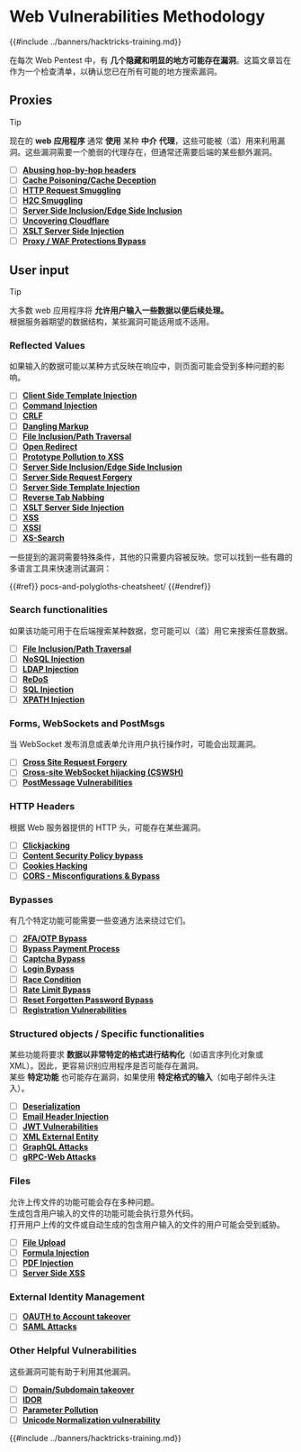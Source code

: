 # Web Vulnerabilities Methodology

{{#include ../banners/hacktricks-training.md}}

在每次 Web Pentest 中，有 **几个隐藏和明显的地方可能存在漏洞**。这篇文章旨在作为一个检查清单，以确认您已在所有可能的地方搜索漏洞。

## Proxies

> [!TIP]
> 现在的 **web** **应用程序** 通常 **使用** 某种 **中介** **代理**，这些可能被（滥）用来利用漏洞。这些漏洞需要一个脆弱的代理存在，但通常还需要后端的某些额外漏洞。

- [ ] [**Abusing hop-by-hop headers**](abusing-hop-by-hop-headers.md)
- [ ] [**Cache Poisoning/Cache Deception**](cache-deception/index.html)
- [ ] [**HTTP Request Smuggling**](http-request-smuggling/)
- [ ] [**H2C Smuggling**](h2c-smuggling.md)
- [ ] [**Server Side Inclusion/Edge Side Inclusion**](server-side-inclusion-edge-side-inclusion-injection.md)
- [ ] [**Uncovering Cloudflare**](../network-services-pentesting/pentesting-web/uncovering-cloudflare.md)
- [ ] [**XSLT Server Side Injection**](xslt-server-side-injection-extensible-stylesheet-language-transformations.md)
- [ ] [**Proxy / WAF Protections Bypass**](proxy-waf-protections-bypass.md)

## **User input**

> [!TIP]
> 大多数 web 应用程序将 **允许用户输入一些数据以便后续处理。**\
> 根据服务器期望的数据结构，某些漏洞可能适用或不适用。

### **Reflected Values**

如果输入的数据可能以某种方式反映在响应中，则页面可能会受到多种问题的影响。

- [ ] [**Client Side Template Injection**](client-side-template-injection-csti.md)
- [ ] [**Command Injection**](command-injection.md)
- [ ] [**CRLF**](crlf-0d-0a.md)
- [ ] [**Dangling Markup**](dangling-markup-html-scriptless-injection/index.html)
- [ ] [**File Inclusion/Path Traversal**](file-inclusion/index.html)
- [ ] [**Open Redirect**](open-redirect.md)
- [ ] [**Prototype Pollution to XSS**](deserialization/nodejs-proto-prototype-pollution/index.html#client-side-prototype-pollution-to-xss)
- [ ] [**Server Side Inclusion/Edge Side Inclusion**](server-side-inclusion-edge-side-inclusion-injection.md)
- [ ] [**Server Side Request Forgery**](ssrf-server-side-request-forgery/index.html)
- [ ] [**Server Side Template Injection**](ssti-server-side-template-injection/index.html)
- [ ] [**Reverse Tab Nabbing**](reverse-tab-nabbing.md)
- [ ] [**XSLT Server Side Injection**](xslt-server-side-injection-extensible-stylesheet-language-transformations.md)
- [ ] [**XSS**](xss-cross-site-scripting/index.html)
- [ ] [**XSSI**](xssi-cross-site-script-inclusion.md)
- [ ] [**XS-Search**](xs-search/index.html)

一些提到的漏洞需要特殊条件，其他的只需要内容被反映。您可以找到一些有趣的多语言工具来快速测试漏洞：

{{#ref}}
pocs-and-polygloths-cheatsheet/
{{#endref}}

### **Search functionalities**

如果该功能可用于在后端搜索某种数据，您可能可以（滥）用它来搜索任意数据。

- [ ] [**File Inclusion/Path Traversal**](file-inclusion/index.html)
- [ ] [**NoSQL Injection**](nosql-injection.md)
- [ ] [**LDAP Injection**](ldap-injection.md)
- [ ] [**ReDoS**](regular-expression-denial-of-service-redos.md)
- [ ] [**SQL Injection**](sql-injection/index.html)
- [ ] [**XPATH Injection**](xpath-injection.md)

### **Forms, WebSockets and PostMsgs**

当 WebSocket 发布消息或表单允许用户执行操作时，可能会出现漏洞。

- [ ] [**Cross Site Request Forgery**](csrf-cross-site-request-forgery.md)
- [ ] [**Cross-site WebSocket hijacking (CSWSH)**](websocket-attacks.md)
- [ ] [**PostMessage Vulnerabilities**](postmessage-vulnerabilities/index.html)

### **HTTP Headers**

根据 Web 服务器提供的 HTTP 头，可能存在某些漏洞。

- [ ] [**Clickjacking**](clickjacking.md)
- [ ] [**Content Security Policy bypass**](content-security-policy-csp-bypass/index.html)
- [ ] [**Cookies Hacking**](hacking-with-cookies/index.html)
- [ ] [**CORS - Misconfigurations & Bypass**](cors-bypass.md)

### **Bypasses**

有几个特定功能可能需要一些变通方法来绕过它们。

- [ ] [**2FA/OTP Bypass**](2fa-bypass.md)
- [ ] [**Bypass Payment Process**](bypass-payment-process.md)
- [ ] [**Captcha Bypass**](captcha-bypass.md)
- [ ] [**Login Bypass**](login-bypass/index.html)
- [ ] [**Race Condition**](race-condition.md)
- [ ] [**Rate Limit Bypass**](rate-limit-bypass.md)
- [ ] [**Reset Forgotten Password Bypass**](reset-password.md)
- [ ] [**Registration Vulnerabilities**](registration-vulnerabilities.md)

### **Structured objects / Specific functionalities**

某些功能将要求 **数据以非常特定的格式进行结构化**（如语言序列化对象或 XML）。因此，更容易识别应用程序是否可能存在漏洞。\
某些 **特定功能** 也可能存在漏洞，如果使用 **特定格式的输入**（如电子邮件头注入）。

- [ ] [**Deserialization**](deserialization/index.html)
- [ ] [**Email Header Injection**](email-injections.md)
- [ ] [**JWT Vulnerabilities**](hacking-jwt-json-web-tokens.md)
- [ ] [**XML External Entity**](xxe-xee-xml-external-entity.md)
- [ ] [**GraphQL Attacks**](../network-services-pentesting/pentesting-web/graphql.md)
- [ ] [**gRPC-Web Attacks**](grpc-web-pentest.md)

### Files

允许上传文件的功能可能会存在多种问题。\
生成包含用户输入的文件的功能可能会执行意外代码。\
打开用户上传的文件或自动生成的包含用户输入的文件的用户可能会受到威胁。

- [ ] [**File Upload**](file-upload/index.html)
- [ ] [**Formula Injection**](formula-csv-doc-latex-ghostscript-injection.md)
- [ ] [**PDF Injection**](xss-cross-site-scripting/pdf-injection.md)
- [ ] [**Server Side XSS**](xss-cross-site-scripting/server-side-xss-dynamic-pdf.md)

### **External Identity Management**

- [ ] [**OAUTH to Account takeover**](oauth-to-account-takeover.md)
- [ ] [**SAML Attacks**](saml-attacks/index.html)

### **Other Helpful Vulnerabilities**

这些漏洞可能有助于利用其他漏洞。

- [ ] [**Domain/Subdomain takeover**](domain-subdomain-takeover.md)
- [ ] [**IDOR**](idor.md)
- [ ] [**Parameter Pollution**](parameter-pollution.md)
- [ ] [**Unicode Normalization vulnerability**](unicode-injection/index.html)

{{#include ../banners/hacktricks-training.md}}
